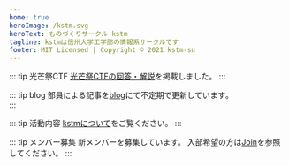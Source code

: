 ```yaml
---
home: true
heroImage: /kstm.svg
heroText: ものづくりサークル kstm
tagline: kstmは信州大学工学部の情報系サークルです
footer: MIT Licensed | Copyright © 2021 kstm-su
---
```


::: tip 光芒祭CTF
[光芒祭CTFの回答・解説](/posts/20241012-ctf-answer.html)を掲載しました。
:::

::: tip blog
部員による記事を[blog](/posts/)にて不定期で更新しています｡  
:::

::: tip 活動内容
[kstmについて](/aboutus)をご覧ください。
:::

::: tip メンバー募集
新メンバーを募集しています。
入部希望の方は[Join](/join)を参照してください。
:::
